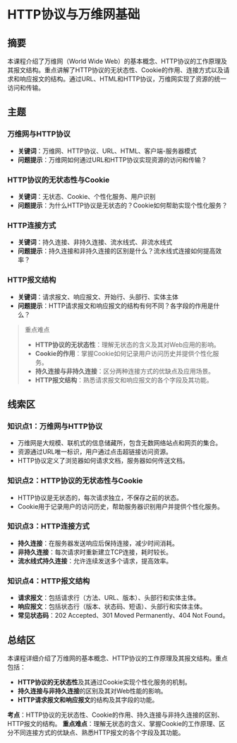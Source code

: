# HTTP协议与万维网基础

## 摘要

本课程介绍了万维网（World Wide Web）的基本概念、HTTP协议的工作原理及其报文结构。重点讲解了HTTP协议的无状态性、Cookie的作用、连接方式以及请求和响应报文的结构。通过URL、HTML和HTTP协议，万维网实现了资源的统一访问和传输。

## 主题

### 万维网与HTTP协议
- **关键词**：万维网、HTTP协议、URL、HTML、客户端-服务器模式
- **问题提示**：万维网如何通过URL和HTTP协议实现资源的访问和传输？

### HTTP协议的无状态性与Cookie
- **关键词**：无状态、Cookie、个性化服务、用户识别
- **问题提示**：为什么HTTP协议是无状态的？Cookie如何帮助实现个性化服务？

### HTTP连接方式
- **关键词**：持久连接、非持久连接、流水线式、非流水线式
- **问题提示**：持久连接和非持久连接的区别是什么？流水线式连接如何提高效率？

### HTTP报文结构
- **关键词**：请求报文、响应报文、开始行、头部行、实体主体
- **问题提示**：HTTP请求报文和响应报文的结构有何不同？各字段的作用是什么？

> 重点难点
>
> - **HTTP协议的无状态性**：理解无状态的含义及其对Web应用的影响。
> - **Cookie的作用**：掌握Cookie如何记录用户访问历史并提供个性化服务。
> - **持久连接与非持久连接**：区分两种连接方式的优缺点及应用场景。
> - **HTTP报文结构**：熟悉请求报文和响应报文的各个字段及其功能。

## 线索区

### 知识点1：万维网与HTTP协议
- 万维网是大规模、联机式的信息储藏所，包含无数网络站点和网页的集合。
- 资源通过URL唯一标识，用户通过点击超链接访问资源。
- HTTP协议定义了浏览器如何请求文档，服务器如何传送文档。

### 知识点2：HTTP协议的无状态性与Cookie
- HTTP协议是无状态的，每次请求独立，不保存之前的状态。
- Cookie用于记录用户的访问历史，帮助服务器识别用户并提供个性化服务。

### 知识点3：HTTP连接方式
- **持久连接**：在服务器发送响应后保持连接，减少时间消耗。
- **非持久连接**：每次请求时重新建立TCP连接，耗时较长。
- **流水线式持久连接**：允许连续发送多个请求，提高效率。

### 知识点4：HTTP报文结构
- **请求报文**：包括请求行（方法、URL、版本）、头部行和实体主体。
- **响应报文**：包括状态行（版本、状态码、短语）、头部行和实体主体。
- **常见状态码**：202 Accepted、301 Moved Permanently、404 Not Found。

## 总结区

本课程详细介绍了万维网的基本概念、HTTP协议的工作原理及其报文结构。重点包括：
- **HTTP协议的无状态性**及其通过Cookie实现个性化服务的机制。
- **持久连接与非持久连接**的区别及其对Web性能的影响。
- **HTTP请求报文和响应报文**的结构及其字段的功能。

**考点**：HTTP协议的无状态性、Cookie的作用、持久连接与非持久连接的区别、HTTP报文的结构。
**重点难点**：理解无状态的含义、掌握Cookie的工作原理、区分不同连接方式的优缺点、熟悉HTTP报文的各个字段及其功能。